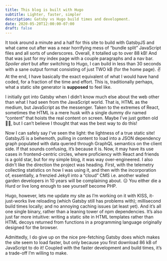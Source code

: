 ```yaml
---
title: This blog is built with Hugo
subtitle: Lighter, faster, simpler
description: Gatsby vs Hugo build times and development. 
date: 2020-05-20T12:00:00-07:00
draft: false
---
```


It took around a minute and a half for this site to build with GatsbyJS and what came out after was a near horrifying mess of “bundle split” JavaScript files and all sorts of underscores. Overall, it totalled up to over 88 kB! And that was just for my index page with a couple paragraphs and a nav bar. *Spoiler alert* but after switching to Hugo, I can build in less than 30 seconds with a sane output format consisting of just TWO kB (for the home page). ✌️ At the end, I have basically the exact equivalent of what I would have hand coded, for a fraction of the time and effort. This is, traditionally perhaps, what a static site generator is **supposed** to feel like. 

I initially got into Gatsby when I didn’t know much else about the web other than what I had seen from the JavaScript world. That is, HTML as the medium, but JavaScript as the messenger. Taken to the extremes of React, sometimes the HTML is a mere husk with a single dummy div named “content” that hoists the real content on screen. Maybe I’ve just gotten old 👨‍🦳, but I can’t believe I thought that was the best way to do this! 

Now I can safely say I’ve seen the light: the lightness of a true static site! GatsbyJS is a behemoth, pulling in content to load into a JSON dependency graph populated with data queried through GraphQL semantics on the client side. If that sounds confusing, it’s because it is. Now, it may have its use cases in frontend-centric circles, where proficiency with React and friends is a gold star, but for my simple blog, it was way over-engineered.  I also didn’t like the direction the project was heading. First, with the telemetry collecting statistics on how I was using it, and then with the incorporation of, essentially, a frenzied Jekyll into a “cloud” CMS i.e. another walled garden developers in 10 years will be complaining about. 😑 You either die a Hurd or live long enough to see yourself become PHP. 

Hugo, however, lets me update my site as I’m working on it with KISS, it-just-works live reloading (which Gatsby still has problems with); millisecond build times locally; and no annoying caching issues (at least yet). And it’s all one single binary, rather than a leaning tower of npm dependencies. It’s also just far more intuitive: writing a static site in HTML templates rather than HTML decoys returned from functions in a programming language originally designed for the browser. 

Admittedly, I do give up on the nice pre-fetching Gatsby does which makes the site seem to load faster, but only because you first download 86 kB of JavaScript to do it! Coupled with the faster development and build times, it’s a trade-off I’m willing to make. 
